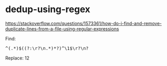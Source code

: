 # dedup-using-regex

https://stackoverflow.com/questions/1573361/how-do-i-find-and-remove-duplicate-lines-from-a-file-using-regular-expressions

Find:
<pre>^(.*)$((?:\r?\n.*)*?)^\1$\r?\n?</pre>

Replace:
$1$2
